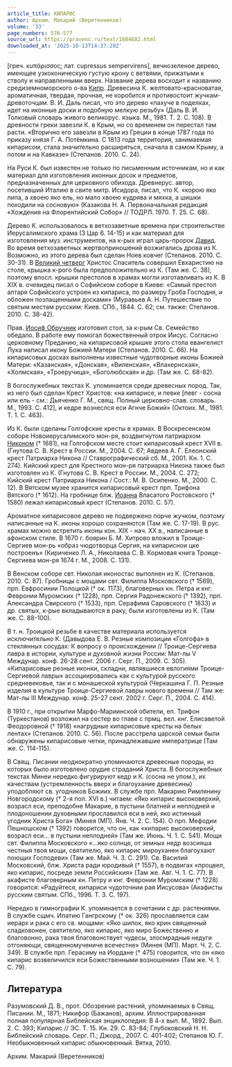 ```yaml
---
article_title: КИПАРИС
author: Архим. Макарий (Веретенников)
volume: '33'
page_numbers: 576-577
source_url: https://pravenc.ru/text/1684682.html
downloaded_at: '2025-10-13T14:37:28Z'
---
```


[греч. κυπάρισσος; лат. cupressus sempervirens], вечнозеленое дерево, имеющее узкоконическую густую крону с ветвями, прижатыми к стволу и направленными вверх. Название дерева восходит к названию средиземноморского о-ва [Кипр](https://pravenc.ru/text/Кипр.html). Древесина К. желтовато-красноватая, ароматичная, твердая, прочная, не коробится и противостоит жучкам-древоточцам. В. И. Даль писал, что это дерево «пахуче в поделках, идет на иконные доски и подобную мелкую резьбу» (Даль В. И. Толковый словарь живого великорус. языка. М., 1981. Т. 2. С. 108). В древности греки завезли К. в Крым, но со временем он перестал там расти. «Вторично его завезли в Крым из Греции в конце 1787 года по приказу князя Г. А. Потёмкина. С 1813 года территория, занимаемая кипарисом, стала значительно расширяться, сначала в самом Крыму, а потом и на Кавказе» (Степанов. 2010. С. 24).

На Руси К. был известен не только по письменным источникам, но и как материал для изготовления иконных досок и предметов, предназначенных для церковного обихода. Древнерус. автор, посетивший Италию в свите митр. Исидора, писал, что К. «корою яко липа, а хвоею яко ель, но мало хвоею кудрява и мяхка, а шишки походили на сосновую» (Казакова Н. А. Первоначальная редакция «Хождения на Флорентийский Собор» // ТОДРЛ. 1970. Т. 25. С. 68).

Дерево К. использовалось в ветхозаветные времена при строительстве Иерусалимского храма (3 Цар 6. 14-15) и как материал для изготовления муз. инструментов, на к-рых играл царь-пророк [Давид](https://pravenc.ru/text/Давид.html). Во время ветхозаветных жертвоприношений возжигались дрова из К. Возможно, из этого дерева был сделан Ноев ковчег (Степанов. 2010. С. 30-31). В [Великий четверг](<https://pravenc.ru/text/Великий четверг.html>) Христос Спаситель совершил Евхаристию на столе, крышка к-рого была предположительно из К. (Там же. С. 38), поэтому впосл. крышки престолов в храмах могли изготавливать из К. В XIX в. очевидец писал о Софийском соборе в Киеве: «Самый престол алтаря Софийского устроен из кипариса, по размеру Гроба Господня, и обложен позлащенными досками» (Муравьев А. Н. Путешествие по святым местам русским: Киев. СПб., 1844. С. 62; см. также: Степанов. 2010. С. 38-42).

Прав. [Иосиф Обручник](<https://pravenc.ru/text/Иосиф Обручник.html>) изготовил стол, за к-рым Св. Семейство обедало. В работе ему помогал божественный отрок Иисус. Согласно церковному Преданию, на кипарисовой крышке этого стола евангелист Лука написал икону Божией Матери (Степанов. 2010. С. 66). На кипарисовых досках выполнены известные чудотворные иконы Божией Матери: «Казанская», «Донская», «Виленская», «Влахернская», «Холмская», «Троеручица», «Боголюбская» и др. (Там же. С. 68-82).

В богослужебных текстах К. упоминается среди древесных пород. Так, из него был сделан Крест Христов: «на кипарисе, и певке [певг - сосна или ель - см.: Дьяченко Г. М., свящ. Полный церковно-слав. словарь. М., 1993. С. 412], и кедре вознеслся еси Агнче Божий» (Октоих. М., 1981. Т. 1. С. 463).

Из К. были сделаны Голгофские кресты в храмах. В Воскресенском соборе Новоиерусалимского мон-ря, воздвигнутом патриархом [Никоном](https://pravenc.ru/text/Никон.html) († 1681), на Голгофском месте стоит кипарисовый крест XVII в. (Гнутова С. В. Крест в России. М., 2004. С. 67; Авдеев А. Г. Елеонский крест Патриарха Никона // Ставрографический сб. М., 2001. Кн. 1. С. 274). Кийский крест для Крестного мон-ря патриарха Никона также был изготовлен из К. (Гнутова С. В. Крест в России. М., 2004. С. 272; Кийский крест Патриарха Никона / Сост.: М. В. Осипенко. М., 2000. С. 12). В Вятском музее хранится кипарисовый крест прп. Трифона Вятского († 1612). На гробнице блж. [Иоанна](https://pravenc.ru/text/Иоанн.html) Власатого Ростовского († 1580) лежал кипарисовый крест (Степанов. 2010. С. 57).

Ароматное кипарисовое дерево не подвержено порче жучком, поэтому написанные на К. иконы хорошо сохраняются (Там же. С. 17-19). В рус. храмах можно встретить иконы кон. XIX - нач. ХХ в., написанные в афонском стиле. В 1670 г. боярин Б. М. Хитрово вложил в Троице-Сергиев мон-рь «образ чюдотворца Сергия, на кипариснои цке построенъ» (Кириченко Л. А., Николаева С. В. Кормовая книга Троице-Сергиева мон-ря 1674 г. М., 2008. С. 131).

В Венском соборе свт. Николая иконостас выполнен из К. (Степанов. 2010. С. 87). Гробницы с мощами свт. Филиппа Московского († 1569), прп. Евфросинии Полоцкой († ок. 1173), благоверных кн. Петра и кнг. Февронии Муромских († 1228), прп. Сергия Радонежского († 1392), прп. Александра Свирского († 1533), прп. Серафима Саровского († 1833) и др. святых, к-рые вкладываются в раку, были изготовлены из К. (Там же. С. 88-100).

В т. н. Троицкой резьбе в качестве материала используется исключительно К. (Давыдова Е. В. Резные композиции «Голгофа» в стеклянных сосудах: К вопросу о происхождении // Троице-Сергиева лавра в истории, культуре и духовной жизни России: Мат-лы V Междунар. конф. 26-28 сент. 2006 г. Серг. П., 2009. С. 305). «Кипарисовые резные иконки, складни, являвшиеся евлогиями Троице-Сергиевой лавры» ассоциировались как с культурой русского средневековья, так и с монашеской культурой (Черкашина Г. П. Резные изделия в культуре Троице-Сергиевой лавры нового времени // Там же: Мат-лы III Междунар. конф. 25-27 сент. 2002 г. Серг. П., 2004. С. 414).

В 1910 г., при открытии Марфо-Мариинской обители, еп. Трифон (Туркестанов) возложил на сестер во главе с прмц. вел. кнг. Елисаветой Феодоровной († 1918) «нагрудные кипарисовые кресты на белых лентах» (Степанов. 2010. С. 56). После расстрела царской семьи были обнаружены кипарисовые четки, принадлежавшие императрице (Там же. С. 114-115).

В Свящ. Писании неоднократно упоминаются древесные породы, из которых было изготовлено орудие страданий Христа. В богослужебных текстах Минеи нередко фигурируют кедр и К. (сосна не упом.), их качествам (устремленность вверх и благоухание древесины) уподобляют св. угодников Божиих. В службе прп. Макарию Римлянину Новгородскому († 2-я пол. XVI в.) читаем: «Яко кипарис высоковерхий, возрасл еси, преподобне Макарие, в пустыни блатней и неплодней и плодоношении духовными прославился еси в ней, яко истинный угодник Христа Бога» (Минея (МП). Янв. Ч. 2. С. 154). О прп. Мефодии Пешношском († 1392) говорится, что он, как «кипарис высоковерхий, возрасл еси… в пустыни неплодней» (Там же. Июнь. Ч. 1. С. 541). Мощи свт. Филиппа Московского «…яко солнце, от земных недр возсияша честныя твоя мощи, святителю, яко кипарис мироуханен благоухают поющих Господеви» (Там же. Май. Ч. 3. С. 291). Св. Василий Московский, блж. Христа ради юродивый († 1557), в подвигах «процвел, яко кипарис, посреде земли Российския» (Там же. Авг. Ч. 1. С. 77). В акафисте благоверным кн. Петру и кнг. Февронии Муромским († 1228) говорится: «Радуйтеся, кипариси чудоточнии рая Иисусова» (Акафисты русским святым. СПб., 1996. Т. 3. С. 197).

Нередко в гимнографии К. упоминается в сочетании с др. растениями. В службе сщмч. Ипатию Гангрскому († ок. 326) прославляется сам иерарх и рака с его св. мощами: «Яко шипок, яко крин священный сладковонен, святителю, яко кипарис, яко миро Божественно и благовонно, рака твоя благовонствует чудесы, злосмрадныя недуги отгоняющи, священномучениче всечестне» (Минея (МП). Март. Ч. 2. С. 349). В службе прп. Герасиму на Иордане († 475) говорится, что он «яко кипарис возвеличился еси Божественными возношении» (Там же. Ч. 1. С. 79).

## Литература

Разумовский Д. В., прот. Обозрение растений, упоминаемых в Свящ. Писании. М., 1871; Никифор (Бажанов), архим. Иллюстрированная полная популярная Библейская энциклопедия: В 4-х вып. М., 1892. Вып. 2. С. 393; Кипарис // ЭС. Т. 15. Кн. 29. С. 83-84; Глубоковский Н. Н. Библейский словарь. Серг. П.; Джорд., 2007. С. 401-402; Степанов Ю. Г. Необыкновенный кипарис обыкновенный. Вятка, 2010.

Архим. Макарий (Веретенников)
